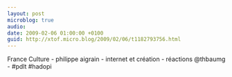 ```yaml
---
layout: post
microblog: true
audio: 
date: 2009-02-06 01:00:00 +0100
guid: http://xtof.micro.blog/2009/02/06/t1182793756.html
---
```

France Culture  - philippe aigrain - internet et création - réactions @thbaumg - #pdlt #hadopi
